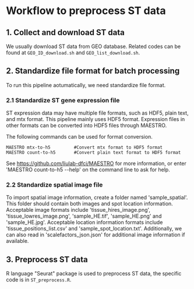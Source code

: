 # Workflow to preprocess ST data

## 1. Collect and download ST data 
We usually download ST data from GEO database. Related codes can be found at `GEO_ID_download.sh` and `GEO_list_download.sh`.

## 2. Standardize file format for batch processing
To run this pipeline aotumatically, we need standardize file format.
### 2.1 Standardize ST gene expression file
ST expression data may have multiple file formats, such as HDF5, plain text, and mtx format. This pipeline mainly uses HDF5 format. Expression files in other formats can be converted into HDF5 files through MAESTRO.

The following commands can be used for format conversion.

    MAESTRO mtx-to-h5	      #Convert mtx format to HDF5 format
    MAESTRO count-to-h5       #Convert plain text format to HDF5 format

See https://github.com/liulab-dfci/MAESTRO for more information, or enter 'MAESTRO count-to-h5 --help' on the command line to ask for help.
### 2.2 Standardize spatial image file
To import spatial image information, create a folder named 'sample_spatial'. This folder should contain both images and spot location information. Acceptable image formats include 'tissue_hires_image.png', 'tissue_lowres_image.png', 'sample_HE.tif', 'sample_HE.png' and 'sample_HE.jpg'. Acceptable location information formats include 'tissue_positions_list.csv' and 'sample_spot_location.txt'. Additionally, we can also read in 'scalefactors_json.json' for additional image information if available.

## 3. Preprocess ST data
R language "Seurat" package is used to preprocess ST data, the specific code is in `ST_preprocess.R`.

